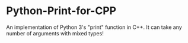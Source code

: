# Python-Print-for-CPP
An implementation of Python 3's "print" function in C++. It can take any number of arguments with mixed types!
